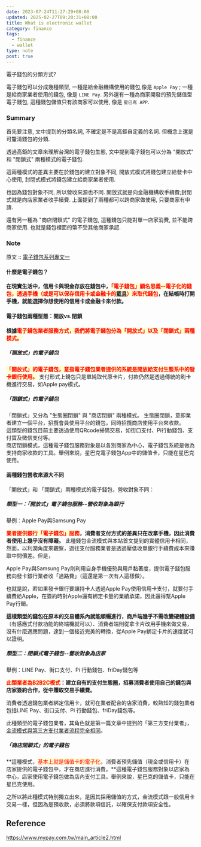 ```yaml
---
date: 2023-07-24T11:27:29+08:00
updated: 2025-02-27T09:20:31+08:00
title: What is electronic wallet
category: finance
tags:
  - finance
  - wallet
type: note
post: true
---
```


電子錢包的分類方式?

電子錢包可以分成幾種類型, 一種是給金融機構使用的錢包,像是 `Apple Pay` ; 一種是給商家業者使用的錢包, 像是 `LINE Pay`. 另外還有一種為商家開發的預先儲值型電子錢包, 這種錢包儲值只有該商家可以使用, 像是 `星巴克 APP`.

<!--more-->

### Summary

首先要注意, 文中提到的分類名詞, 不確定是不是高鉅自定義的名詞. 但概念上還是可釐清錢包的分類.

透過高鉅的文章來理解台灣的電子錢包生態, 文中提到電子錢包可以分為 "開放式" 和 "閉鎖式" 兩種模式的電子錢包.

這兩種模式的差異主要在於錢包的建立對象不同, 開放式模式將錢包建立給發卡中心使用, 封閉式模式將錢包建立給商家業者使用.

也因為錢包對象不同, 所以營收來源也不同. 開放式就是向金融機構收手續費;封閉式就是向店家業者收手續費. 上面提到了兩種都可以跨商家做使用, 只要商家有申請.

還有另一種為 "商店閉鎖式" 的電子錢包, 這種錢包只能對單一店家消費, 並不能跨商家使用. 也就是錢包裡面的幣不受其他商家承認.

### Note

原文 :: [電子錢包系列專文一](https://www.mypay.com.tw/main_article2.html)

#### 什麼是電子錢包？

**在現實生活中，信用卡與現金存放在錢包中，<span style="background-color: #ffffcc; color: red">「電子錢包」顧名思義--電子化的錢包，透過手機（或是可以保存信用卡或金融卡的[載具](https://www.bnext.com.tw/px/article/44023/slekt-record-multiple-credit-card-information-can-switch-any-time)）來取代錢包</span>，在結帳時打開手機，就能選擇你想使用的信用卡或金融卡來付款。**

#### 電子錢包兩種型態：開放vs.閉鎖

**根據<span style="background-color: #ffffcc; color: red">電子錢包業者服務方式，我們將電子錢包分為「開放式」以及「閉鎖式」兩種模式。</span>**

##### 「開放式」的電子錢包

**<span style="background-color: #ffffcc; color: red">「開放式」的電子錢包，意指電子錢包業者提供的系統是開放給支付生態系中的發卡銀行使用。</span>** 支付形式上錢包只是單純取代原卡片，付款仍然是透過傳統的刷卡機進行交易，如Apple pay模式。 

##### 「閉鎖式」的電子錢包

「閉鎖式」又分為 "生態圈閉鎖" 與 "商店閉鎖" 兩種模式。
生態圈閉鎖，意即業者建立一個平台，招攬會員使用平台的錢包，同時招攬商店使用平台來收款。  
這類型的錢包目前主要透過使用QRcode掃碼交易，如街口支付、Pi行動錢包、支付寶及微信支付等。<br>
商店閉鎖模式，這種電子錢包服務對象是以各別商家為中心，電子錢包系統是做為支持商家收款的工具。舉例來說，星巴克電子錢包App中的儲值卡，只能在星巴克使用。

#### 兩種錢包營收來源大不同

「開放式」和 「閉鎖式」兩種模式的電子錢包，營收對象不同：

##### 類型一：「開放式」電子錢包服務--營收對象為銀行

舉例：Apple Pay與Samsung Pay

**<span style="background-color: #ffffcc; color: red">業者提供銀行「電子錢包」服務</span>，消費者支付方式的差異只在改拿手機，因此消費者使用上幾乎沒有障礙。** 此種錢包金流模式與本站首文提到的實體信用卡相同，然而，以利潤角度來觀察，過往支付服務業者是透過壓低收單銀行手續費成本來賺取中間價差。但是，

Apple Pay與Samsung Pay則利用自身手機優勢與用戶黏著度，提供電子錢包服務向發卡銀行業者收「過路費」（這還是第一次有人這樣做）。

也就是說，若如果發卡銀行要讓持卡人透過Apple Pay使用信用卡支付，就要付手續費給Apple，在簽約時對Apple還有綁定卡量的業績承諾，因此還得幫Apple Pay行銷。

**這樣類型的錢包在原本的交易體系內就能順暢進行，商戶端幾乎不需改變硬體設備**（有感應式付款功能的終端機就可以）、消費者端則從拿卡片改用手機來做交易，沒有什麼適應問題，達到一個接近完美的轉換，從Apple Pay綁定卡片的速度就可以證明。

##### 類型二：閉鎖式電子錢包--營收對象為店家

舉例：LINE Pay、街口支付、Pi 行動錢包、friDay錢包等 

**<span style="background-color: #ffffcc; color: red">此類業者為B2B2C模式</span>：建立自有的支付生態圈，招募消費者使用自己的錢包與店家簽約合作，從中賺取交易手續費。**

消費者透過錢包業者綁定信用卡，就可在業者配合的店家消費，較熟知的錢包業者包括LINE Pay、街口支付、Pi 行動錢包、friDay錢包等。

此種類型的電子錢包業者，其角色就是第一篇文章中提到的「第三方支付業者」，[金流模式與第三方支付業者流程完全相同](https://www.mypay.com.tw/main_article1.html)。

##### 「商店閉鎖式」的電子錢包

**這種模式，<span style="background-color: #ffffcc; color: red">基本上就是儲值卡的電子化</span>，消費者預先儲值（現金或信用卡）在店家提供的電子錢包中，才在商店進行消費。**這種電子錢包服務對象以店家為中心，店家使用電子錢包做為店內支付工具。舉例來說，星巴克的儲值卡，只能在星巴克使用。

之所以將此種模式特別獨立出來，是因其採用儲值的方式，金流模式跟一般信用卡交易一樣，但因為是預收款，必須將款項信託，以確保支付款項安全性。

## Reference

https://www.mypay.com.tw/main_article2.html
